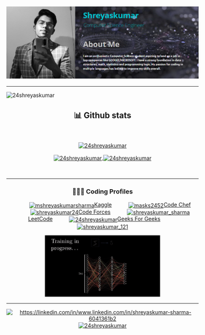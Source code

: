 ### 
### <h3 align="center"><img src = 'Banner.png'></h3>
<hr>

<p align="left"> <img src="https://komarev.com/ghpvc/?username=24shreyaskumar&label=Profile%20views&color=0e75b6&style=flat-square" alt="24shreyaskumar" /> </p>


<div>
    <h2 align="center" font color = "0093AB"> 📊 Github stats </h2>
      <br/>
        <p align="center">
          <a href="https://github.com/24Shreyaskumar/">
          <img align="center" src="https://github-readme-stats.vercel.app/api/top-langs?username=24shreyaskumar&show_icons=true&theme=onedark&title_color=FFD124&text_color=00AFC1&hide_border=true&locale=en" alt="24shreyaskumar" /></a>
        </p>
        <p align="center">
          <a href="https://github.com/24Shreyaskumar/">
          <img width = "49.5%" align="center" src="https://github-readme-stats.vercel.app/api?username=24shreyaskumar&show_icons=true&theme=onedark&title_color=FFD124&text_color=00AFC1&hide_border=true&locale=en" alt="24shreyaskumar">
          <img width = "49.5%" align="center" src="https://github-readme-streak-stats.herokuapp.com/?user=24shreyaskumar&show_icons=true&theme=onedark&title_color=FFD124&text_color=00AFC1&hide_border=true&locale=en" alt="24shreyaskumar" />
          </a>
       </p>
     <br>
  </div>
  
  




<hr>

<h3 align = "Center">👨🏻‍💻 Coding Profiles </h3>
   
<p align = "center">
   &nbsp;&nbsp;&nbsp;&nbsp;&nbsp;&nbsp;&nbsp;&nbsp;&nbsp;&nbsp;<a href="https://kaggle.com/mshreyaskumarsharma" target="blank"><img align="center" src="https://raw.githubusercontent.com/rahuldkjain/github-profile-readme-generator/master/src/images/icons/Social/kaggle.svg" alt="mshreyaskumarsharma" height="30" width="40" />Kaggle</a>
   &nbsp;&nbsp;&nbsp;&nbsp;&nbsp;&nbsp;&nbsp;&nbsp;&nbsp;&nbsp;<a href="https://www.codechef.com/users/masks2452" target="blank"><img align="center" src="https://cdn.jsdelivr.net/npm/simple-icons@3.1.0/icons/codechef.svg" alt="masks2452" height="30" width="40" />Code Chef</a>
   &nbsp;&nbsp;&nbsp;&nbsp;&nbsp;&nbsp;&nbsp;&nbsp;&nbsp;&nbsp;<a href="https://codeforces.com/profile/shreyaskumar24" target="blank"><img align="center" src="https://raw.githubusercontent.com/rahuldkjain/github-profile-readme-generator/master/src/images/icons/Social/codeforces.svg" alt="shreyaskumar24" height="30" width="40" />Code Forces</a>
   &nbsp;&nbsp;&nbsp;&nbsp;&nbsp;&nbsp;&nbsp;&nbsp;&nbsp;&nbsp;<a href="https://www.leetcode.com/shreyaskumar_sharma" target="blank"><img align="center" src="https://raw.githubusercontent.com/rahuldkjain/github-profile-readme-generator/master/src/images/icons/Social/leet-code.svg" alt="shreyaskumar_sharma" height="30" width="40" />LeetCode</a>
   &nbsp;&nbsp;&nbsp;&nbsp;&nbsp;&nbsp;&nbsp;&nbsp;&nbsp;&nbsp;<a href="https://auth.geeksforgeeks.org/user/24shreyaskumar" target="blank"><img align="center" src="https://raw.githubusercontent.com/rahuldkjain/github-profile-readme-generator/master/src/images/icons/Social/geeks-for-geeks.svg" alt="24shreyaskumar" height="30" width="40" />Geeks For Geeks</a>
   &nbsp;&nbsp;&nbsp;&nbsp;&nbsp;&nbsp;&nbsp;&nbsp;&nbsp;&nbsp;<a href="https://www.hackerrank.com/shreyaskumar_121" target="blank"><img align="center" src="https://raw.githubusercontent.com/rahuldkjain/github-profile-readme-generator/master/src/images/icons/Social/hackerrank.svg" alt="shreyaskumar_121" height="30" width="40" /></a>
 </p>




<p align = "center">
    <img width = "60%" src = 'ezgif-5-1f44982b39.gif' alt = "Training in Progress....">
</p>

        

<hr>

<p align="center">
        <a href="https://linkedin.com/in/https://linkedin.com/in/www.linkedin.com/in/shreyaskumar-sharma-6041361b2" target="blank"><img align="center" src="https://raw.githubusercontent.com/rahuldkjain/github-profile-readme-generator/master/src/images/icons/Social/linked-in-alt.svg" alt="https://linkedin.com/in/www.linkedin.com/in/shreyaskumar-sharma-6041361b2" height="30" width="40" /></a>
        <a href="https://instagram.com/24shreyaskumar" target="blank"><img align="center" src="https://raw.githubusercontent.com/rahuldkjain/github-profile-readme-generator/master/src/images/icons/Social/instagram.svg" alt="24shreyaskumar" height="30" width="40" /></a>
        
</p>



<!--
**24Shreyaskumar/24Shreyaskumar** is a ✨ _special_ ✨ repository because its `README.md` (this file) appears on your GitHub profile.

Here are some ideas to get you started:

- 🔭 I’m currently working on ...
- 🌱 I’m currently learning ...
- 👯 I’m looking to collaborate on ...
- 🤔 I’m looking for help with ...
- 💬 Ask me about ...
- 📫 How to reach me: ...
- 😄 Pronouns: ...
- ⚡ Fun fact: ...
-->
<!--
**24Shreyaskumar/24Shreyaskumar** is a ✨ _special_ ✨ repository because its `README.md` (this file) appears on your GitHub profile.

Here are some ideas to get you started:

- 🔭 I’m currently working on ...
- 🌱 I’m currently learning ...
- 👯 I’m looking to collaborate on ...
- 🤔 I’m looking for help with ...
- 💬 Ask me about ...
- 📫 How to reach me: ...
- 😄 Pronouns: ...
- ⚡ Fun fact: ...
-->
